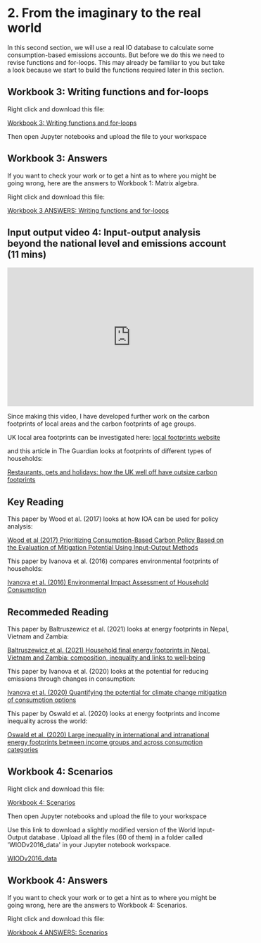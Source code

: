 # 2. From the imaginary to the real world

In this second section, we will use a real IO database to calculate some consumption-based emissions accounts. But before we do this we need to revise functions and for-loops. This may already be familiar to you but take a look because we start to build the functions required later in this section.

## Workbook 3: Writing functions and for-loops

Right click and download this file:

<a href="https://dataverse.harvard.edu/api/access/datafile/8080210" download>
  Workbook 3: Writing functions and for-loops
</a>

Then open Jupyter notebooks and upload the file to your workspace

## Workbook 3: Answers

If you want to check your work or to get a hint as to where you might be going wrong, here are the answers to Workbook 1: Matrix algebra.

Right click and download this file:

<a href="https://dataverse.harvard.edu/api/access/datafile/8080212" download>
  Workbook 3 ANSWERS: Writing functions and for-loops 
</a>

## Input output video 4: Input-output analysis beyond the national level and emissions account (11 mins)

<iframe width="560" height="315" src="https://www.youtube.com/embed/ohwT3OZsGjY?si=HXrPQM2kxIb8H1VI" title="YouTube video player" frameborder="0" allow="accelerometer; autoplay; clipboard-write; encrypted-media; gyroscope; picture-in-picture; web-share" allowfullscreen></iframe>


Since making this video, I have developed further work on the carbon footprints of local areas and the carbon footprints of age groups.

UK local area footprints can be investigated here: 
<a href="https://localfootprint.uk/">
  local footprints website
</a>

and this article in The Guardian looks at footprints of different types of households: 

<a href="https://www.theguardian.com/environment/2023/nov/20/restaurants-pets-holidays-how-uk-well-off-have-outsize-carbon-footprints">
 Restaurants, pets and holidays: how the UK well off have outsize carbon footprints
</a>

## Key Reading

This paper by Wood et al. (2017) looks at how IOA can be used for policy analysis:

<a href="https://onlinelibrary.wiley.com/doi/full/10.1111/jiec.12702" download>
  Wood et al (2017) Prioritizing Consumption-Based Carbon Policy Based on the Evaluation of Mitigation Potential Using Input-Output Methods 
</a>

This paper by Ivanova et al. (2016) compares environmental footprints of households:

<a href="https://onlinelibrary.wiley.com/doi/abs/10.1111/jiec.12371" download>
  Ivanova et al. (2016) Environmental Impact Assessment of Household Consumption 
</a>

## Recommeded Reading

This paper by Baltruszewicz et al. (2021) looks at energy footprints in Nepal, Vietnam and Zambia:

<a href="https://iopscience.iop.org/article/10.1088/1748-9326/abd588/meta" download>
  Baltruszewicz et al. (2021) Household final energy footprints in Nepal, Vietnam and Zambia: composition, inequality and links to well-being
</a>

This paper by Ivanova et al. (2020) looks at the potential for reducing emissions through changes in consumption:

<a href="https://iopscience.iop.org/article/10.1088/1748-9326/ab8589" download>
  Ivanova et al. (2020) Quantifying the potential for climate change mitigation of consumption options
</a>

This paper by Oswald et al. (2020) looks at energy footprints and income inequality across the world:

<a href="https://www.nature.com/articles/s41560-020-0579-8" download>
  Oswald et al. (2020) Large inequality in international and intranational energy footprints between income groups and across consumption categories
</a>

## Workbook 4: Scenarios

Right click and download this file:

<a href="https://dataverse.harvard.edu/api/access/datafile/8080214" download>
  Workbook 4: Scenarios
</a>

Then open Jupyter notebooks and upload the file to your workspace

Use this link to download a slightly modified version of the World Input-Output database . Upload all the files (60 of them) in a folder called 'WIODv2016_data' in your Jupyter notebook workspace.

<a href="https://doi.org/10.7910/DVN/MVBLPH" download>
  WIODv2016_data
</a>

## Workbook 4: Answers

If you want to check your work or to get a hint as to where you might be going wrong, here are the answers to Workbook 4: Scenarios.

Right click and download this file:

<a href="https://dataverse.harvard.edu/api/access/datafile/8080216" download>
  Workbook 4 ANSWERS: Scenarios 
</a>
